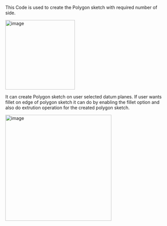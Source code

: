 This Code is used to create the Polygon sketch with required number of side.

<img width="217" alt="image" src="https://github.com/MohanDulam/Create_Polygon/assets/111222356/829c4b8a-584b-4ddf-a84f-b942b7cf0228">

It can create Polygon sketch on user selected datum planes. If user wants fillet on edge of polygon sketch it can do by enabling the fillet option and also do extrution operation for the created polygon sketch.

<img width="331" alt="image" src="https://github.com/MohanDulam/Create_Polygon/assets/111222356/b120f843-2e0a-4fdb-8399-d510b4a71beb">
